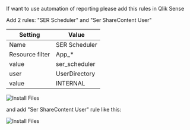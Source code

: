 If want to use automation of reporting please add this rules in Qlik Sense

Add 2 rules: "SER Scheduler" and "Ser ShareContent User"


|Setting|Value         |
|-------|--------------|
|Name   | SER Scheduler|
|Resource filter   | App_*    |
|value   | ser_scheduler        |
|user | UserDirectory|
|value   | INTERNAL|

 
 ![Install Files](https://github.com/senseexcel/senseexcel-reporting/blob/master/docs/SerScheduler.png)
 
 and add "Ser ShareContent User" rule like this:
 
 
 ![Install Files](https://github.com/senseexcel/senseexcel-reporting/blob/master/docs/SerShareContent.png)
